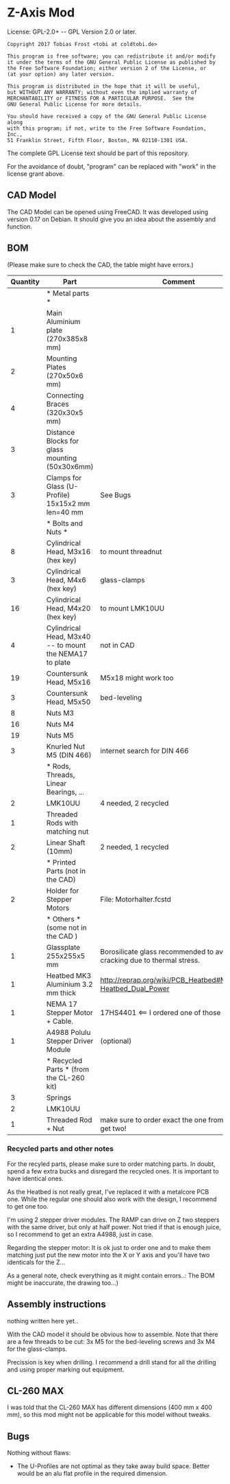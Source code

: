 # Z-Axis Mod #

License: GPL-2.0+ -- GPL Version 2.0 or later.

    Copyright 2017 Tobias Frost <tobi at coldtobi.de>

    This program is free software; you can redistribute it and/or modify
    it under the terms of the GNU General Public License as published by
    the Free Software Foundation; either version 2 of the License, or
    (at your option) any later version.

    This program is distributed in the hope that it will be useful,
    but WITHOUT ANY WARRANTY; without even the implied warranty of
    MERCHANTABILITY or FITNESS FOR A PARTICULAR PURPOSE.  See the
    GNU General Public License for more details.

    You should have received a copy of the GNU General Public License along
    with this program; if not, write to the Free Software Foundation, Inc.,
    51 Franklin Street, Fifth Floor, Boston, MA 02110-1301 USA.

The complete GPL License text should be part of this repository.

For the avoidance of doubt, "program" can be replaced with "work" in
the license grant above.

## CAD Model ##

The CAD Model can be opened using FreeCAD. It was developed using version 0.17
on Debian. It should give you an idea about the assembly and function.

## BOM ##

(Please make sure to check the CAD, the table might have errors.)

| Quantity | Part                                                    | Comment                                                                 |
|----------|---------------------------------------------------------|-------------------------------------------------------------------------|
|          | * Metal parts *                                         |                                                                         |
| 1        | Main Aluminium plate (270x385x8 mm)                     |                                                                         |
| 2        | Mounting Plates (270x50x6 mm)                           |                                                                         |
| 4        | Connecting Braces (320x30x5 mm)                         |                                                                         |
| 3        | Distance Blocks for glass mounting (50x30x6mm)          |                                                                         |
| 3        | Clamps for Glass (U-Profile) 15x15x2 mm len=40 mm       | See Bugs                                                                |
|          | * Bolts and Nuts *                                      |                                                                         |
| 8        | Cylindrical Head, M3x16 (hex key)                       | to mount threadnut                                                      |
| 3        | Cylindrical Head, M4x6 (hex key)                        | glass-clamps                                                            |
| 16       | Cylindrical Head, M4x20 (hex key)                       | to mount LMK10UU                                                        |
| 4        | Cylindrical Head, M3x40 -- to mount the NEMA17 to plate | not in CAD                                                              |
| 19       | Countersunk Head, M5x16                                 | M5x18 might work too                                                    |
| 3        | Countersunk Head, M5x50                                 | bed-leveling                                                            |
| 8        | Nuts M3                                                 |                                                                         |
| 16       | Nuts M4                                                 |                                                                         |
| 19       | Nuts M5                                                 |                                                                         |
| 3        | Knurled Nut M5 (DIN 466)                                | internet search for DIN 466                                             |
|          | * Rods, Threads, Linear Bearings, ...                   |                                                                         |
| 2        | LMK10UU                                                 | 4 needed, 2 recycled                                                    |
| 1        | Threaded Rods with matching nut                         |                                                                         |
| 2        | Linear Shaft (10mm)                                     | 2 needed, 1 recycled                                                    |
|          | * Printed Parts (not in the CAD)                        |                                                                         |
| 2        | Holder for Stepper Motors                               | File: Motorhalter.fcstd                                                 |
|          | * Others * (some not in the CAD )                       |                                                                         |
| 1        | Glassplate 255x255x5 mm                                 | Borosilicate glass recommended to avoid cracking due to thermal stress. |
| 1        | Heatbed MK3 Aluminium 3.2 mm thick                      | http://reprap.org/wiki/PCB_Heatbed#MK3_ALU-Heatbed_Dual_Power           |
| 1        | NEMA 17 Stepper Motor + Cable.                          | 17HS4401 <== I ordered one of those                                     |
| 1        | A4988 Polulu Stepper Driver Module                      | (optional)                                                              |
|          | * Recycled Parts * (from the CL-260 kit)                |                                                                         |
| 3        | Springs                                                 |                                                                         |
| 2        | LMK10UU                                                 |                                                                         |
| 1        | Threaded Rod + Nut                                      | make sure to order exact the one from the kit or get two!               |

### Recycled parts and other notes ###

For the recyled parts, please make sure to order matching parts. In doubt,
spend a few extra bucks and disregard the recycled ones. It is important to
have identical ones.

As the Heatbed is not really great, I've replaced it with a metalcore PCB one.
While the regular one should also work with the design, I recommend to get one
too.

I'm using 2 stepper driver modules. The RAMP can drive on Z two steppers with
the same driver, but only at half power. Not tried if that is enough juice, so
I recommend to get an extra A4988, just in case.

Regarding the stepper motor: It is ok just to order one and to make them
matching just put the new motor into the X or Y axis and you'll have two
identicals for the Z...

As a general note, check everything as it might contain errors..:
The BOM might be inaccurate, the drawing too...)

## Assembly instructions ##

nothing written here yet..

With the CAD model it should be obvious how to assemble. Note that there are a few threads
to be cut: 3x M5 for the bed-leveling screws and 3x M4 for the glass-clamps.

Precission is key when drilling. I recommend a drill stand for all the drilling
and using proper marking out equipment.

## CL-260 MAX ##

I was told that the CL-260 MAX has different dimensions (400 mm x 400 mm), so this mod might not be 
applicable for this model without tweaks.

## Bugs ##

Nothing without flaws:
- The U-Profiles are not optimal as they take away build space. Better would be an alu flat profile
  in the required dimension.
